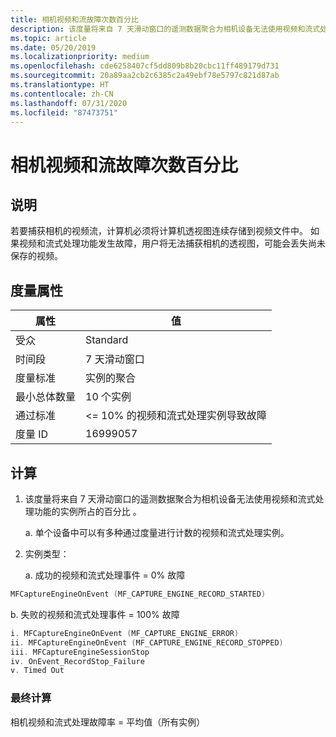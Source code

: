 ```yaml
---
title: 相机视频和流故障次数百分比
description: 该度量将来自 7 天滑动窗口的遥测数据聚合为相机设备无法使用视频和流式处理功能的实例所占的百分比
ms.topic: article
ms.date: 05/20/2019
ms.localizationpriority: medium
ms.openlocfilehash: cde6258407cf5dd809b8b20cbc11ff489179d731
ms.sourcegitcommit: 20a89aa2cb2c6385c2a49ebf78e5797c821d87ab
ms.translationtype: HT
ms.contentlocale: zh-CN
ms.lasthandoff: 07/31/2020
ms.locfileid: "87473751"
---
```

# <a name="percent-of-camera-video-and-stream-failures"></a>相机视频和流故障次数百分比

## <a name="description"></a>说明

若要捕获相机的视频流，计算机必须将计算机透视图连续存储到视频文件中。 如果视频和流式处理功能发生故障，用户将无法捕获相机的透视图，可能会丢失尚未保存的视频。

## <a name="measure-attributes"></a>度量属性

|属性|值|
|----|----|
|受众 |Standard|
|时间段 |7 天滑动窗口|
|度量标准 |实例的聚合|
|最小总体数量 |10 个实例|
|通过标准 |<= 10% 的视频和流式处理实例导致故障|
|度量 ID |16999057|

## <a name="calculation"></a>计算

1. 该度量将来自 7 天滑动窗口的遥测数据聚合为相机设备无法使用视频和流式处理功能的实例所占的百分比  。

   a. 单个设备中可以有多种通过度量进行计数的视频和流式处理实例。

2. 实例类型：

   a. 成功的视频和流式处理事件 = 0% 故障   

```cpp
MFCaptureEngineOnEvent (MF_CAPTURE_ENGINE_RECORD_STARTED)
```

   b. 失败的视频和流式处理事件 = 100% 故障 

```cpp
i. MFCaptureEngineOnEvent (MF_CAPTURE_ENGINE_ERROR)
ii. MFCaptureEngineOnEvent (MF_CAPTURE_ENGINE_RECORD_STOPPED)
iii. MFCaptureEngineSessionStop
iv. OnEvent_RecordStop_Failure
v. Timed Out
```

### <a name="final-calculation"></a>最终计算

相机视频和流式处理故障率 = 平均值（所有实例） 
